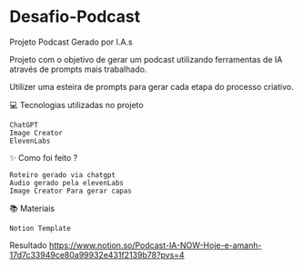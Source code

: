 # Desafio-Podcast

Projeto Podcast Gerado por I.A.s

 Projeto com o objetivo de gerar um podcast utilizando ferramentas de IA através de prompts mais trabalhado.

Utilizer uma esteira de prompts para gerar cada etapa do processo criativo.

💻 Tecnologias utilizadas no projeto

    ChatGPT
    Image Creator
    ElevenLabs
  

✨ Como foi feito ?

    Roteiro gerado via chatgpt
    Audio gerado pela elevenLabs
    Image Creator Para gerar capas
   

📚 Materiais

    Notion Template
    

Resultado
https://www.notion.so/Podcast-IA-NOW-Hoje-e-amanh-17d7c33949ce80a99932e431f2139b78?pvs=4
